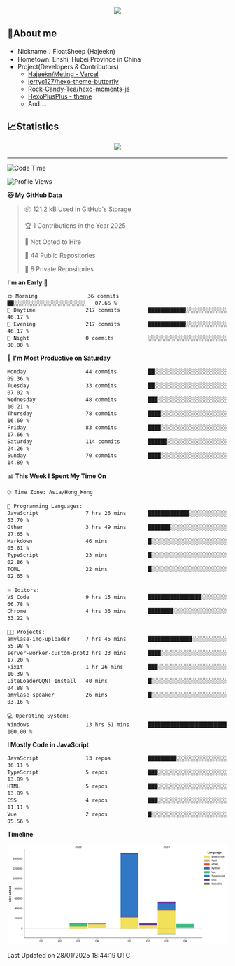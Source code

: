 <p align="center">
   <a href="https://git.io/typing-svg"><img src="https://readme-typing-svg.demolab.com?font=Fira+Code&pause=1000&color=F7DD11&center=true&vCenter=true&width=435&lines=Floating+in+the+clouds~;I'm+glad+to+meet+you+again" /></a>
</p>

## 🥱About me

- Nickname：FloatSheep (Hajeekn)
- Hometown: Enshi, Hubei Province in China
- Project(Developers & Contributors)
   - [Hajeekn/Meting - Vercel](https://github.com/hajeekn/vercel-meting)
   - [jerryc127/hexo-theme-butterfly](https://github.com/jerryc127/hexo-theme-butterfly)
   - [Rock-Candy-Tea/hexo-moments-js](https://github.com/Rock-Candy-Tea/hexo-moments-js)
   - [HexoPlusPlus - theme](https://github.com/HexoPlusPlus/HexoPlusPlus)
   - And....


## 📈Statistics

<div align="center">
<img src="https://github-readme-stats-git-masterrstaa-rickstaa.vercel.app/api?username=FloatSheep" />
</div>

---

<!--START_SECTION:waka-->
![Code Time](http://img.shields.io/badge/Code%20Time-283%20hrs%2058%20mins-blue)

![Profile Views](http://img.shields.io/badge/Profile%20Views-0-blue)

**🐱 My GitHub Data** 

> 📦 121.2 kB Used in GitHub's Storage 
 > 
> 🏆 1 Contributions in the Year 2025
 > 
> 🚫 Not Opted to Hire
 > 
> 📜 44 Public Repositories 
 > 
> 🔑 8 Private Repositories 
 > 
**I'm an Early 🐤** 

```text
🌞 Morning                36 commits          ██░░░░░░░░░░░░░░░░░░░░░░░   07.66 % 
🌆 Daytime                217 commits         ████████████░░░░░░░░░░░░░   46.17 % 
🌃 Evening                217 commits         ████████████░░░░░░░░░░░░░   46.17 % 
🌙 Night                  0 commits           ░░░░░░░░░░░░░░░░░░░░░░░░░   00.00 % 
```
📅 **I'm Most Productive on Saturday** 

```text
Monday                   44 commits          ██░░░░░░░░░░░░░░░░░░░░░░░   09.36 % 
Tuesday                  33 commits          ██░░░░░░░░░░░░░░░░░░░░░░░   07.02 % 
Wednesday                48 commits          ███░░░░░░░░░░░░░░░░░░░░░░   10.21 % 
Thursday                 78 commits          ████░░░░░░░░░░░░░░░░░░░░░   16.60 % 
Friday                   83 commits          ████░░░░░░░░░░░░░░░░░░░░░   17.66 % 
Saturday                 114 commits         ██████░░░░░░░░░░░░░░░░░░░   24.26 % 
Sunday                   70 commits          ████░░░░░░░░░░░░░░░░░░░░░   14.89 % 
```


📊 **This Week I Spent My Time On** 

```text
🕑︎ Time Zone: Asia/Hong_Kong

💬 Programming Languages: 
JavaScript               7 hrs 26 mins       █████████████░░░░░░░░░░░░   53.70 % 
Other                    3 hrs 49 mins       ███████░░░░░░░░░░░░░░░░░░   27.65 % 
Markdown                 46 mins             █░░░░░░░░░░░░░░░░░░░░░░░░   05.61 % 
TypeScript               23 mins             █░░░░░░░░░░░░░░░░░░░░░░░░   02.86 % 
TOML                     22 mins             █░░░░░░░░░░░░░░░░░░░░░░░░   02.65 % 

🔥 Editors: 
VS Code                  9 hrs 15 mins       █████████████████░░░░░░░░   66.78 % 
Chrome                   4 hrs 36 mins       ████████░░░░░░░░░░░░░░░░░   33.22 % 

🐱‍💻 Projects: 
amylase-img-uploader     7 hrs 45 mins       ██████████████░░░░░░░░░░░   55.98 % 
server-worker-custom-prot2 hrs 23 mins       ████░░░░░░░░░░░░░░░░░░░░░   17.20 % 
FixIt                    1 hr 26 mins        ███░░░░░░░░░░░░░░░░░░░░░░   10.39 % 
LiteLoaderQQNT_Install   40 mins             █░░░░░░░░░░░░░░░░░░░░░░░░   04.88 % 
amylase-speaker          26 mins             █░░░░░░░░░░░░░░░░░░░░░░░░   03.16 % 

💻 Operating System: 
Windows                  13 hrs 51 mins      █████████████████████████   100.00 % 
```

**I Mostly Code in JavaScript** 

```text
JavaScript               13 repos            █████████░░░░░░░░░░░░░░░░   36.11 % 
TypeScript               5 repos             ███░░░░░░░░░░░░░░░░░░░░░░   13.89 % 
HTML                     5 repos             ███░░░░░░░░░░░░░░░░░░░░░░   13.89 % 
CSS                      4 repos             ███░░░░░░░░░░░░░░░░░░░░░░   11.11 % 
Vue                      2 repos             █░░░░░░░░░░░░░░░░░░░░░░░░   05.56 % 
```



**Timeline**

![Lines of Code chart](https://raw.githubusercontent.com/FloatSheep/FloatSheep/main/assets/bar_graph.png)


 Last Updated on 28/01/2025 18:44:19 UTC
<!--END_SECTION:waka-->

